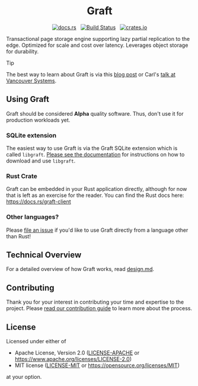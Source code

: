 <h1 align="center">Graft</h1>
<p align="center">
  <a href="https://docs.rs/graft-client"><img alt="docs.rs" src="https://img.shields.io/docsrs/graft-client"></a>
  &nbsp;
  <a href="https://github.com/orbitinghail/graft/actions"><img alt="Build Status" src="https://img.shields.io/github/actions/workflow/status/orbitinghail/graft/ci.yml"></a>
  &nbsp;
  <a href="https://crates.io/crates/graft-client"><img alt="crates.io" src="https://img.shields.io/crates/v/graft-client.svg"></a>
</p>

Transactional page storage engine supporting lazy partial replication to the edge. Optimized for scale and cost over latency. Leverages object storage for durability.

> [!TIP]
> The best way to learn about Graft is via this [blog post] or Carl's [talk at Vancouver Systems][graft-talk].

[blog post]: https://sqlsync.dev/posts/stop-syncing-everything/
[graft-talk]: https://www.youtube.com/watch?v=eRsD8uSAi0s

## Using Graft

Graft should be considered **Alpha** quality software. Thus, don't use it for production workloads yet.

### SQLite extension

The easiest way to use Graft is via the Graft SQLite extension which is called `libgraft`. [Please see the documentation][libgraft-docs] for instructions on how to download and use `libgraft`.

[libgraft-docs]: https://github.com/orbitinghail/graft/blob/main/docs/sqlite.md

### Rust Crate

Graft can be embedded in your Rust application directly, although for now that is left as an exercise for the reader. You can find the Rust docs here: https://docs.rs/graft-client

### Other languages?

Please [file an issue] if you'd like to use Graft directly from a language other than Rust!

[file an issue]: https://github.com/orbitinghail/graft/issues/new

## Technical Overview

For a detailed overview of how Graft works, read [design.md].

[design.md]: https://github.com/orbitinghail/graft/blob/main/docs/design.md

## Contributing

Thank you for your interest in contributing your time and expertise to the project. Please [read our contribution guide] to learn more about the process.

[read our contribution guide]: https://github.com/orbitinghail/graft/blob/main/CONTRIBUTING.md

## License

Licensed under either of

- Apache License, Version 2.0 ([LICENSE-APACHE] or https://www.apache.org/licenses/LICENSE-2.0)
- MIT license ([LICENSE-MIT] or https://opensource.org/licenses/MIT)

at your option.

[LICENSE-APACHE]: https://github.com/orbitinghail/graft/blob/main/LICENSE-APACHE
[LICENSE-MIT]: https://github.com/orbitinghail/graft/blob/main/LICENSE-MIT
